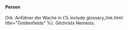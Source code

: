---
---

#### Person

Ork. Anführer der Wache in {% include glossary_link.html
title="Goldenfields" %}. Gilchrists Nemesis.
